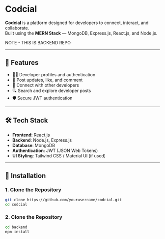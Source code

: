 # Codcial

**Codcial** is a platform designed for developers to connect, interact, and collaborate.  
Built using the **MERN Stack** — MongoDB, Express.js, React.js, and Node.js.

NOTE - THIS IS BACKEND REPO

---

## 🚀 Features

- 🧑‍💻 Developer profiles and authentication
- 📝 Post updates, like, and comment
- 🤝 Connect with other developers
- 🔍 Search and explore developer posts
- 🛡️ Secure JWT authentication

---

## 🛠️ Tech Stack

- **Frontend**: React.js
- **Backend**: Node.js, Express.js
- **Database**: MongoDB
- **Authentication**: JWT (JSON Web Tokens)
- **UI Styling**: Tailwind CSS / Material UI (if used)

---

## 📂 Installation

### 1. Clone the Repository

```bash
git clone https://github.com/yourusername/codcial.git
cd codcial
```

### 2. Clone the Repository

```bash
cd backend
npm install
```
